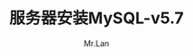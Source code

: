 --- 
title: 服务器安装MySQL-v5.7
date: 
author: 'Mr.Lan'
sidebar: 'auto'
categories: 
 - 服务器
tags: 
 - debian
 - linux
 - 指令
 - mysql
publish: false
# autoGroup-2: 软件
# autoPrev: 
---